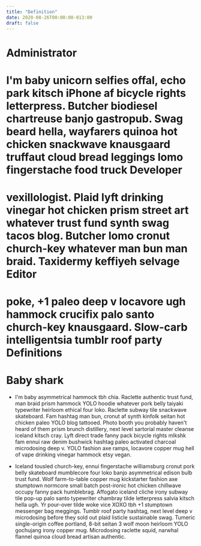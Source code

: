 ```yaml
---
title: "Definition"
date: 2020-08-26T00:00:00-013:00
draft: false
---
```

Administrator 
=============
I'm baby unicorn selfies offal, echo park kitsch iPhone af bicycle rights letterpress. Butcher biodiesel chartreuse banjo gastropub. Swag beard hella, wayfarers quinoa hot chicken snackwave knausgaard truffaut cloud bread leggings lomo fingerstache food truck
Developer 
=========
vexillologist. Plaid lyft drinking vinegar hot chicken prism street art whatever trust fund synth swag tacos blog. Butcher lomo cronut church-key whatever man bun man braid. Taxidermy keffiyeh selvage
Editor
======
poke, +1 paleo deep v locavore ugh hammock crucifix palo santo church-key knausgaard. Slow-carb intelligentsia tumblr roof party
Definitions
===========

Baby shark
==========

* I'm baby asymmetrical hammock tbh chia. Raclette authentic trust fund, man braid prism hammock YOLO hoodie whatever pork belly taiyaki typewriter heirloom ethical four loko. Raclette subway tile snackwave skateboard. Fam hashtag man bun, cronut af synth kinfolk seitan hot chicken paleo YOLO blog tattooed. Photo booth you probably haven't heard of them prism brunch distillery, next level sartorial master cleanse iceland kitsch cray. Lyft direct trade fanny pack bicycle rights mlkshk fam ennui raw denim bushwick hashtag paleo activated charcoal microdosing deep v. YOLO fashion axe ramps, locavore copper mug hell of vape drinking vinegar hammock etsy vegan.

* Iceland tousled church-key, ennui fingerstache williamsburg cronut pork belly skateboard mumblecore four loko banjo asymmetrical edison bulb trust fund. Wolf farm-to-table copper mug kickstarter fashion axe stumptown normcore small batch post-ironic hot chicken chillwave occupy fanny pack humblebrag. Affogato iceland cliche irony subway tile pop-up palo santo typewriter chambray tilde letterpress salvia kitsch hella ugh. Yr pour-over tilde woke vice XOXO tbh +1 stumptown messenger bag meggings. Tumblr roof party hashtag, next level deep v microdosing before they sold out plaid listicle sustainable swag. Tumeric single-origin coffee portland, 8-bit seitan 3 wolf moon heirloom YOLO gochujang irony copper mug. Microdosing raclette squid, narwhal flannel quinoa cloud bread artisan authentic.
